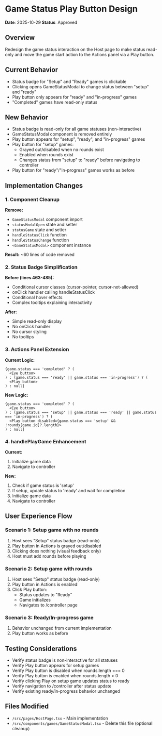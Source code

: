 # Game Status Play Button Design

**Date**: 2025-10-29
**Status**: Approved

## Overview

Redesign the game status interaction on the Host page to make status read-only and move the game start action to the Actions panel via a Play button.

## Current Behavior

- Status badge for "Setup" and "Ready" games is clickable
- Clicking opens GameStatusModal to change status between "setup" and "ready"
- Play button only appears for "ready" and "in-progress" games
- "Completed" games have read-only status

## New Behavior

- Status badge is read-only for all game statuses (non-interactive)
- GameStatusModal component is removed entirely
- Play button appears for "setup", "ready", and "in-progress" games
- Play button for "setup" games:
  - Grayed out/disabled when no rounds exist
  - Enabled when rounds exist
  - Changes status from "setup" to "ready" before navigating to controller
- Play button for "ready"/"in-progress" games works as before

## Implementation Changes

### 1. Component Cleanup

**Remove:**
- `GameStatusModal` component import
- `statusModalOpen` state and setter
- `statusGame` state and setter
- `handleStatusClick` function
- `handleStatusChange` function
- `<GameStatusModal>` component instance

**Result:** ~60 lines of code removed

### 2. Status Badge Simplification

**Before (lines 463-485):**
- Conditional cursor classes (cursor-pointer, cursor-not-allowed)
- onClick handler calling handleStatusClick
- Conditional hover effects
- Complex tooltips explaining interactivity

**After:**
- Simple read-only display
- No onClick handler
- No cursor styling
- No tooltips

### 3. Actions Panel Extension

**Current Logic:**
```tsx
{game.status === 'completed' ? (
  <Eye button>
) : (game.status === 'ready' || game.status === 'in-progress') ? (
  <Play button>
) : null}
```

**New Logic:**
```tsx
{game.status === 'completed' ? (
  <Eye button>
) : (game.status === 'setup' || game.status === 'ready' || game.status === 'in-progress') ? (
  <Play button disabled={game.status === 'setup' && !rounds[game.id]?.length}>
) : null}
```

### 4. handlePlayGame Enhancement

**Current:**
1. Initialize game data
2. Navigate to controller

**New:**
1. Check if game status is 'setup'
2. If setup, update status to 'ready' and wait for completion
3. Initialize game data
4. Navigate to controller

## User Experience Flow

### Scenario 1: Setup game with no rounds
1. Host sees "Setup" status badge (read-only)
2. Play button in Actions is grayed out/disabled
3. Clicking does nothing (visual feedback only)
4. Host must add rounds before playing

### Scenario 2: Setup game with rounds
1. Host sees "Setup" status badge (read-only)
2. Play button in Actions is enabled
3. Click Play button:
   - Status updates to "Ready"
   - Game initializes
   - Navigates to /controller page

### Scenario 3: Ready/In-progress game
1. Behavior unchanged from current implementation
2. Play button works as before

## Testing Considerations

- Verify status badge is non-interactive for all statuses
- Verify Play button appears for setup games
- Verify Play button is disabled when rounds.length === 0
- Verify Play button is enabled when rounds.length > 0
- Verify clicking Play on setup game updates status to ready
- Verify navigation to /controller after status update
- Verify existing ready/in-progress behavior unchanged

## Files Modified

- `/src/pages/HostPage.tsx` - Main implementation
- `/src/components/games/GameStatusModal.tsx` - Delete this file (optional cleanup)

